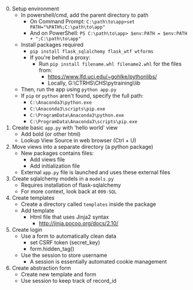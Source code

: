 0. Setup environment
    * In powershell/cmd, add the parent directory to path
        * On Command Prompt: `C:\path\to\app>set PATH="%PATH%;C:\path\to\app"`
        * And on PowerShell: `PS C:\path\to\app> $env:PATH = $env:PATH + ";C:\path\to\app"`
    * Install packages required
        * `pip install flask_sqlalchemy flask_wtf wtforms`
        * If you're behind a proxy:
            * Run `pip install filename.whl filename2.whl` for the files from:
                * https://www.lfd.uci.edu/~gohlke/pythonlibs/
                * Locally, G:\CTRHS\CHS\pytraining\lib
    * Then, run the app using `python app.py`
    * If `pip` or `python` aren't found, specify the full path:
        * `C:\Anaconda3\python.exe`
        * `C:\Anaconda3\scripts\pip.exe`
        * `C:\ProgramData\Anaconda3\python.exe`
        * `C:\ProgramData\Anaconda3\scripts\pip.exe`
1. Create basic `app.py` with 'hello world' view
    * Add bold (or other html)
    * Lookup View Source in web browser (Ctrl + U)
2. Move views into a separate directory (a python package)
    * New packages contains files:
        * Add views file
        * Add initialization file
    * External `app.py` file is launched and uses these external files
3. Create sqlalchemy models in a `models.py`
    * Requires installation of flask-sqlalchemy
    * For more context, look back at `009-SQL`
4. Create templates
    * Create a directory called `templates` inside the package
    * Add template
        * Html file that uses Jinja2 syntax
            * http://jinja.pocoo.org/docs/2.10/
5. Create login
    * Use a form to automatically clean data
        * set CSRF token (secret_key)
        * form.hidden_tag()
    * Use the session to store username
        * A session is essentially automated cookie management
6. Create abstraction form
    * Create new template and form
    * Use session to keep track of record_id
